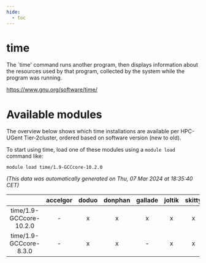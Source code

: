 ```yaml
---
hide:
  - toc
---
```


time
====


The `time' command runs another program, then displays information about the resources used by that program, collected by the system while the program was running.

https://www.gnu.org/software/time/
# Available modules


The overview below shows which time installations are available per HPC-UGent Tier-2cluster, ordered based on software version (new to old).

To start using time, load one of these modules using a `module load` command like:

```shell
module load time/1.9-GCCcore-10.2.0
```

*(This data was automatically generated on Thu, 07 Mar 2024 at 18:35:40 CET)*  

| |accelgor|doduo|donphan|gallade|joltik|skitty|
| :---: | :---: | :---: | :---: | :---: | :---: | :---: |
|time/1.9-GCCcore-10.2.0|-|x|x|x|x|x|
|time/1.9-GCCcore-8.3.0|-|x|x|-|x|x|
